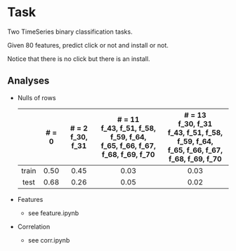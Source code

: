 # Task

Two TimeSeries binary classification tasks.

Given 80 features, predict click or not and install or not.

Notice that there is no click but there is an install.

## Analyses

- Nulls of rows

    ||# = 0|# = 2<br>f_30, f_31|# = 11<br>f_43, f_51, f_58, f_59, f_64,<br> f_65, f_66, f_67, f_68, f_69, f_70|# = 13<br>f_30, f_31<br> f_43, f_51, f_58, f_59, f_64,<br> f_65, f_66, f_67, f_68, f_69, f_70|
    |:-:|:-:|:-:|:-:|:-:|
    |train|0.50|0.45|0.03|0.03|
    |test|0.68|0.26|0.05|0.02|

- Features
  - see feature.ipynb

- Correlation
    - see corr.ipynb

## 


